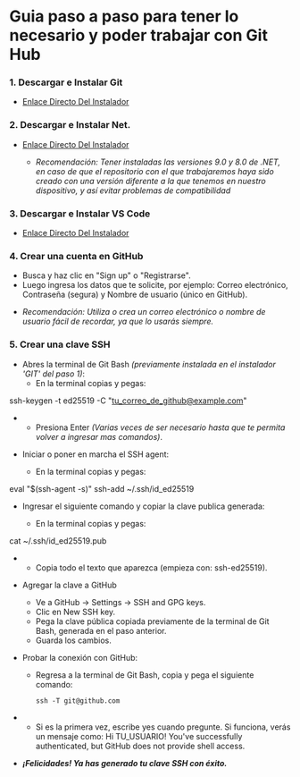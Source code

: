 # Guia paso a paso para tener lo necesario y poder trabajar con Git Hub
### 1. Descargar  e Instalar Git
 * [Enlace Directo Del Instalador](https://git-scm.com/downloads)

 ### 2. Descargar  e Instalar Net.
 * [Enlace Directo Del Instalador](https://dotnet.microsoft.com/es-es/download)

   - *Recomendación: Tener instaladas las versiones 9.0 y 8.0 de .NET, en caso de que el repositorio con el que trabajaremos haya sido creado con una versión diferente a la que tenemos en nuestro dispositivo, y así evitar problemas de compatibilidad*

 ### 3. Descargar  e Instalar VS Code
 * [Enlace Directo Del Instalador](https://code.visualstudio.com/)

### 4. Crear una cuenta en GitHub
 * Busca y haz clic en "Sign up" o "Registrarse".
 * Luego ingresa los datos que te solicite, por ejemplo: Correo electrónico, Contraseña (segura) y Nombre de usuario (único en GitHub).

  - *Recomendación: Utiliza o crea un correo electrónico o nombre de usuario fácil de recordar, ya que lo usarás siempre.*

  ### 5. Crear una clave SSH
 * Abres la terminal de Git Bash *(previamente instalada en el instalador 'GIT' del paso 1)*:
   * En la terminal copias y pegas:

ssh-keygen -t ed25519 -C "tu_correo_de_github@example.com"

* * Presiona Enter *(Varias veces de ser necesario hasta que te permita  volver a ingresar mas comandos)*. 

* Iniciar o poner en marcha el SSH agent:

  * En la terminal copias y pegas:

eval "$(ssh-agent -s)"
ssh-add ~/.ssh/id_ed25519

* Ingresar el siguiente comando y copiar la clave publica generada:

  * En la terminal copias y pegas:

cat ~/.ssh/id_ed25519.pub

* * Copia todo el texto que aparezca (empieza con: ssh-ed25519).

* Agregar la clave a GitHub
  * Ve a GitHub → Settings → SSH and GPG keys.
  * Clic en New SSH key.
  * Pega la clave pública copiada previamente de la terminal de Git Bash, generada en el paso anterior.
  * Guarda los cambios.

* Probar la conexión con GitHub:
  * Regresa a la terminal de Git Bash, copia y pega el siguiente comando: 

        ssh -T git@github.com

* * Si es la primera vez, escribe yes cuando pregunte.
 Si funciona, verás un mensaje como: Hi TU_USUARIO! You've successfully authenticated, but GitHub does not provide shell access.

 * ***¡Felicidades! Ya has generado tu clave SSH con éxito.***
